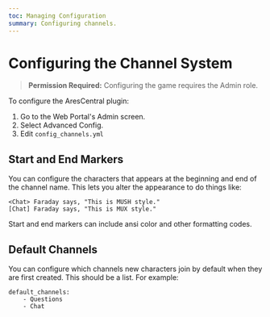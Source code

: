 ```yaml
---
toc: Managing Configuration
summary: Configuring channels.
---
```

# Configuring the Channel System

> **Permission Required:** Configuring the game requires the Admin role.

To configure the AresCentral plugin:

1. Go to the Web Portal's Admin screen.  
2. Select Advanced Config.
3. Edit `config_channels.yml`

## Start and End Markers

You can configure the characters that appears at the beginning and end of the channel name.  This lets you alter the appearance to do things like:

    <Chat> Faraday says, "This is MUSH style."
    [Chat] Faraday says, "This is MUX style."

Start and end markers can include ansi color and other formatting codes.

## Default Channels

You can configure which channels new characters join by default when they are first created.  This should be a list.  For example:

    default_channels:
        - Questions
        - Chat